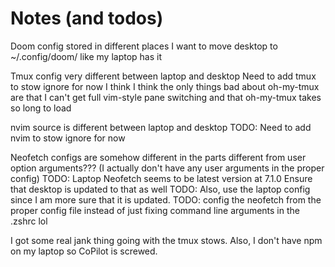 # Notes (and todos)

Doom config stored in different places
I want to move desktop to ~/.config/doom/ like my laptop has it

Tmux config very different between laptop and desktop
Need to add tmux to stow ignore for now I think
I think the only things bad about oh-my-tmux are that I can't get full vim-style pane switching and that oh-my-tmux takes so long to load

nvim source is different between laptop and desktop
TODO: Need to add nvim to stow ignore for now

Neofetch configs are somehow different in the parts different from user option arguments??? (I actually don't have any user arguments in the proper config)
TODO: Laptop Neofetch seems to be latest version at 7.1.0
Ensure that desktop is updated to that as well
TODO: Also, use the laptop config since I am more sure that it is updated.
TODO: config the neofetch from the proper config file instead of just fixing command line arguments in the .zshrc lol

I got some real jank thing going with the tmux stows.
Also, I don't have npm on my laptop so CoPilot is screwed.
